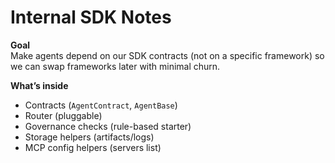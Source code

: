 # Internal SDK Notes

**Goal**  
Make agents depend on our SDK contracts (not on a specific framework) so we can swap frameworks later with minimal churn.

**What’s inside**  
- Contracts (`AgentContract`, `AgentBase`)
- Router (pluggable)
- Governance checks (rule-based starter)
- Storage helpers (artifacts/logs)
- MCP config helpers (servers list)
